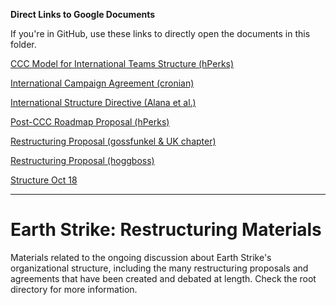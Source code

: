 **Direct Links to Google Documents**

If you're in GitHub, use these links to directly open the documents in this folder.

[CCC Model for International Teams Structure (hPerks)](https://docs.google.com/open?id=1tAYTlT-1BjX8Veks-csC9Tcor65pSLKmTbFoO7O86jY)

[International Campaign Agreement (cronian)](https://docs.google.com/open?id=1olOIAgfyU0IfNZ89QEOj2-y0NBmUSv20OCIp4arMVCI)

[International Structure Directive (Alana et al.)](https://docs.google.com/open?id=1tkxFUvCEn7B_jRuXB1ZhBvJM7eWCkTSyMnH1PyAhaqw)

[Post-CCC Roadmap Proposal (hPerks)](https://docs.google.com/open?id=1mv18Tn7KjOvPaIUMj4CgYZnHTtME4p7fJl0WSFHRsG8)

[Restructuring Proposal (gossfunkel & UK chapter)](https://docs.google.com/open?id=1GFzng1ZKCArUMp-sdq9T4ETyZpovq6XezdCd2W_WGz4)

[Restructuring Proposal (hoggboss)](https://docs.google.com/open?id=14JCuph2hYKHKbuMIWKj0vb0h2xvicij82HAEWzU8ohc)

[Structure Oct 18](https://docs.google.com/document/d/14mmi88YW5e2uXKdDUGxwAyUUHba2gv3E3CzA8K0JLHc/edit?usp=sharing)

***

# Earth Strike: Restructuring Materials

Materials related to the ongoing discussion about Earth Strike's organizational structure, including the many restructuring proposals and agreements that have been created and debated at length. Check the root directory for more information.
